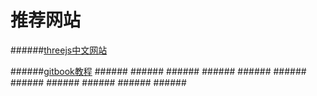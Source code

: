 # 推荐网站
######[threejs中文网站](http://techbrood.com/threejs/docs/#参考手册/)

######[gitbook教程](http://gitbook.zhangjikai.com/themes.html)
######[]()
######[]()
######[]()
######[]()
######[]()
######[]()
######[]()
######[]()
######[]()
######[]()
######[]()

